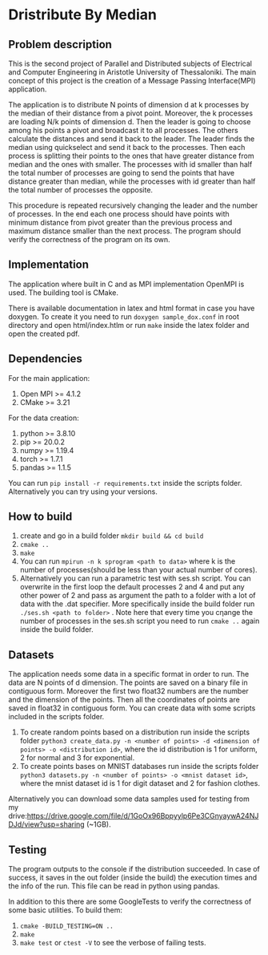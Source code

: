 # Dristribute By Median

## Problem description
This is the second project of Parallel and Distributed subjects of Electrical and Computer Engineering in Aristotle University of Thessaloniki. The main concept of this project is the creation of a Message Passing Interface(MPI) application.


The application is to distribute N points of dimension d at k processes by the median of their distance from a pivot point. Moreover, the k processes are loading N/k points of dimension d. Then the leader is going to choose among his points a pivot and broadcast it to all processes. The others calculate the distances and send it back to the leader. The leader finds the median using quickselect and send it back to the processes. Then each process is splitting their points to the ones that have greater distance from median and the ones with smaller. The processes with id smaller than half the total number of processes are going to send the points that have distance greater than median, while the processes with id greater than half the total number of processes the opposite.


This procedure is repeated recursively changing the leader and the number of processes. In the end each one process should have points with minimum distance from pivot greater than the previous process and maximum distance smaller than the next process. The program should verify the correctness of the program on its own.

## Implementation
The application where built in C and as MPI implementation OpenMPI is used. The building tool is CMake. 

There is available documentation in latex and html format in case you have doxygen. To create it you need to run ``doxygen sample_dox.conf`` in root directory and open html/index.htlm or run ``make`` inside the latex folder and open the created pdf.

## Dependencies
For the main application:
1. Open MPI >= 4.1.2
2. CMake >= 3.21

For the data creation:
1. python >= 3.8.10
2. pip >= 20.0.2
3. numpy >= 1.19.4
4. torch >= 1.7.1
5. pandas >= 1.1.5

You can run ``pip install -r requirements.txt`` inside the scripts folder. Alternatively you can try using your versions.

## How to build
1. create and go in a build folder ``mkdir build && cd build``
2. ``cmake ..``
3. ``make``
4. You can run ``mpirun -n k sprogram <path to data>`` where k is the number of processes(should be less than your actual number of cores).
5. Alternatively you can run a parametric test with ses.sh script. You can overwrite in the first loop the default processes 2 and 4 and put any other power of 2 and pass as argument the path to a folder with a lot of data with the .dat specifier. More specifically inside the build folder run ``./ses.sh <path to folder>`` . Note here that every time you cηange the number of processes in the ses.sh script you need to run ``cmake ..`` again inside the build folder.

## Datasets
The application needs some data in a specific format in order to run. The data are N points of d dimension. The points are saved on a binary file in contiguous form. Moreover the first two float32 numbers are the number and the dimension of the points. Then all the coordinates of points are saved in float32 in contiguous form.
You can create data with some scripts included in the scripts folder.
1. To create random points based on a distribution run inside the scripts folder ``python3 create_data.py -n <number of points> -d <dimension of points> -o <distribution id>``, where the id distribution is 1 for uniform, 2 for normal and 3 for exponential.
2. To create points bases on MNIST databases run inside the scripts folder ``python3 datasets.py -n <number of points> -o <mnist dataset id>``, where the mnist dataset id is 1 for digit dataset and 2 for fashion clothes.


Alternatively you can download some data samples used for testing from my drive:https://drive.google.com/file/d/1GoOx96Bppyylp6Pe3CGnyaywA24NJDJd/view?usp=sharing (~1GB).
## Testing
The program outputs to the console if the distribution succeeded. In case of success, it saves in the out folder (inside the build) the execution times and the info of the run. This file can be read in python using pandas.

In addition to this there are some GoogleTests to verify the correctness of some basic utilities.
To build them:
1. ``cmake -BUILD_TESTING=ON ..``
2. ``make``
3. ``make test`` or ``ctest -V`` to see the verbose of failing tests.
